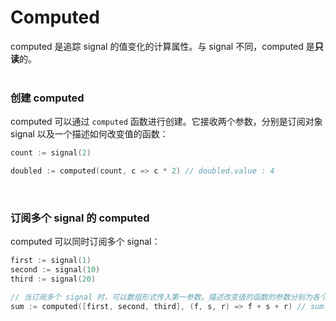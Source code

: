 # Computed

computed 是追踪 signal 的值变化的计算属性。与 signal 不同，computed 是**只读**的。
<br>
<br>

### 创建 computed

computed 可以通过 `computed` 函数进行创建。它接收两个参数，分别是订阅对象 signal 以及一个描述如何改变值的函数：

```C++
count := signal(2)

doubled := computed(count, c => c * 2) // doubled.value : 4
```
<br>

### 订阅多个 signal 的 computed

computed 可以同时订阅多个 signal：

```C++
first := signal(1)
second := signal(10)
third := signal(20)

// 当订阅多个 signal 时，可以数组形式传入第一参数。描述改变值的函数的参数分别为各个订阅 signal 的值
sum := computed([first, second, third], (f, s, r) => f + s + r) // sum.value : 31
```
<br>